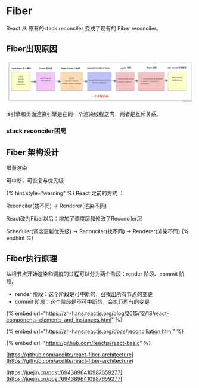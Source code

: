 # Fiber

React 从 原有的stack reconciler 变成了现有的 Fiber reconciler。

## Fiber出现原因

![](../../.gitbook/assets/image%20%281%29.png)

js引擎和页面渲染引擎是在同一个渲染线程之内，两者是互斥关系。

### stack reconciler困局

## Fiber 架构设计

增量渲染

可中断，可恢复与优先级

{% hint style="warning" %}
React 之前的方式 ：

Reconciler\(找不同\) -&gt; Renderer\(渲染不同\)

React改为Fiber以后：增加了调度层和修改了Reconciler层

Scheduler\(调度更新优先级\) -&gt; Reconciler\(找不同\) -&gt; Renderer\(渲染不同\)
{% endhint %}

## Fiber执行原理

从根节点开始渲染和调度的过程可以分为两个阶段：render 阶段、commit 阶段。

* render 阶段：这个阶段是可中断的，会找出所有节点的变更
* commit 阶段：这个阶段是不可中断的，会执行所有的变更



{% embed url="https://zh-hans.reactjs.org/blog/2015/12/18/react-components-elements-and-instances.html" %}

{% embed url="https://zh-hans.reactjs.org/docs/reconciliation.html" %}

{% embed url="https://github.com/reactjs/react-basic" %}

[https://github.com/acdlite/react-fiber-architecture](https://github.com/acdlite/react-fiber-architecture)

[https://juejin.cn/post/6943896410987659277](https://juejin.cn/post/6943896410987659277)

